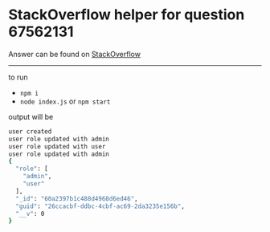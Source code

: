 # StackOverflow helper for question 67562131

Answer can be found on [StackOverflow](https://stackoverflow.com/a/67567418/28004)

***

to run 

- `npm i`
- `node index.js` or `npm start`

output will be

```bash
user created
user role updated with admin
user role updated with user
user role updated with admin
{
  "role": [
    "admin",
    "user"
  ],
  "_id": "60a2397b1c488d4968d6ed46",
  "guid": "26ccacbf-ddbc-4cbf-ac69-2da3235e156b",
  "__v": 0
}
```